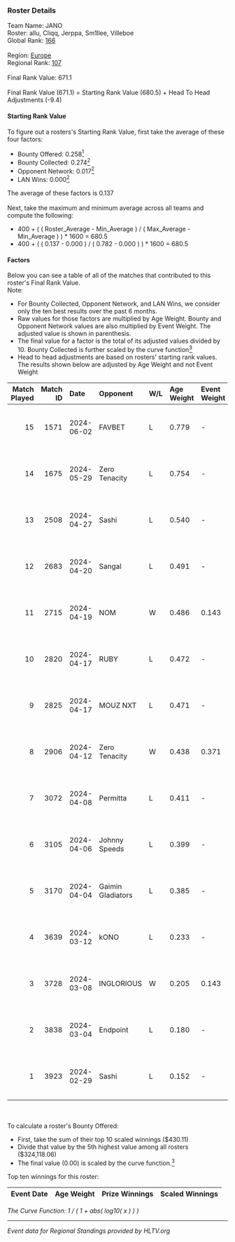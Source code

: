 ### Roster Details<br />
Team Name: JANO<br />
Roster: allu, Cliqq, Jerppa, Sm1llee, Villeboe<br />
Global Rank: [166](../standings_global.md)<br />
<br />
Region: [Europe]( ../standings_europe.md)<br />
Regional Rank: [107]( ../standings_europe.md)<br />
<br />
Final Rank Value:  671.1<br />
<br />
Final Rank Value (671.1) = Starting Rank Value (680.5) + Head To Head Adjustments (-9.4)<br />

#### Starting Rank Value<br />
To figure out a rosters's Starting Rank Value, first take the average of these four factors:<br />
- Bounty Offered: 0.258[<sup>1</sup>](#table2)
- Bounty Collected: 0.274[<sup>2</sup>](#table1)
- Opponent Network: 0.017[<sup>2</sup>](#table1)
- LAN Wins: 0.000[<sup>2</sup>](#table1)

The average of these factors is 0.137<br />
<br />
Next, take the maximum and minimum average across all teams and compute the following:<br />
- 400 + ( ( Roster_Average - Min_Average ) / ( Max_Average - Min_Average ) ) * 1600 = 680.5
- 400 + ( ( 0.137 - 0.000 ) / ( 0.782 - 0.000 ) ) * 1600 = 680.5


#### Factors<br />
Below you can see a table of all of the matches that contributed to this roster's Final Rank Value.<br />
Note:<br />

- For Bounty Collected, Opponent Network, and LAN Wins, we consider only the ten best results over the past 6 months.
- Raw values for those factors are multiplied by Age Weight. Bounty and Opponent Network values are also multiplied by Event Weight. The adjusted value is shown in parenthesis.
- The final value for a factor is the total of its adjusted values divided by 10. Bounty Collected is further scaled by the curve function[<sup>3</sup>](#curveFunction)
- Head to head adjustments are based on rosters' starting rank values. The results shown below are adjusted by Age Weight and not Event Weight
<span id="table1"></span><br />


| Match Played | Match ID | Date       | Opponent          | W/L | Age Weight | Event Weight | Bounty Collected | Opponent Network | LAN Wins  | H2H Adj. | Roster                                 |
| -: | -: | :- | :- | :- | :- | :- | :- | :- | :- | -: | :- |
|           15 |     1571 | 2024-06-02 | FAVBET            | L   | 0.779      | -            | -                | -                | -         |    -8.63 | allu, Cliqq, Jerppa, Sm1llee, Villeboe |
|           14 |     1675 | 2024-05-29 | Zero Tenacity     | L   | 0.754      | -            | -                | -                | -         |    -1.94 | allu, Cliqq, Jerppa, Sm1llee, Villeboe |
|           13 |     2508 | 2024-04-27 | Sashi             | L   | 0.540      | -            | -                | -                | -         |    -1.03 | allu, doto, Jerppa, juho, Sm1llee      |
|           12 |     2683 | 2024-04-20 | Sangal            | L   | 0.491      | -            | -                | -                | -         |    -1.15 | allu, doto, Jerppa, juho, Sm1llee      |
|           11 |     2715 | 2024-04-19 | NOM               | W   | 0.486      | 0.143        | 0.000 (0.000)    | 0.110 (0.008)    | 0 (0.000) |     5.03 | allu, doto, Jerppa, juho, Sm1llee      |
|           10 |     2820 | 2024-04-17 | RUBY              | L   | 0.472      | -            | -                | -                | -         |    -3.01 | allu, doto, Jerppa, juho, Sm1llee      |
|            9 |     2825 | 2024-04-17 | MOUZ NXT          | L   | 0.471      | -            | -                | -                | -         |    -1.74 | allu, doto, Jerppa, juho, Sm1llee      |
|            8 |     2906 | 2024-04-12 | Zero Tenacity     | W   | 0.438      | 0.371        | 0.137 (0.022)    | 1.000 (0.162)    | 0 (0.000) |    12.38 | allu, doto, Jerppa, juho, Sm1llee      |
|            7 |     3072 | 2024-04-08 | Permitta          | L   | 0.411      | -            | -                | -                | -         |    -2.29 | allu, doto, Jerppa, juho, Sm1llee      |
|            6 |     3105 | 2024-04-06 | Johnny Speeds     | L   | 0.399      | -            | -                | -                | -         |    -0.38 | allu, doto, Jerppa, juho, Sm1llee      |
|            5 |     3170 | 2024-04-04 | Gaimin Gladiators | L   | 0.385      | -            | -                | -                | -         |    -1.70 | allu, doto, Jerppa, juho, Sm1llee      |
|            4 |     3639 | 2024-03-12 | kONO              | L   | 0.233      | -            | -                | -                | -         |    -2.45 | allu, doto, Jelo, Jerppa, Sm1llee      |
|            3 |     3728 | 2024-03-08 | INGLORIOUS        | W   | 0.205      | 0.143        | 0.000 (0.000)    | 0.016 (0.000)    | 0 (0.000) |     2.09 | allu, doto, Jelo, Jerppa, Sm1llee      |
|            2 |     3838 | 2024-03-04 | Endpoint          | L   | 0.180      | -            | -                | -                | -         |    -4.27 | allu, doto, Jelo, Jerppa, Sm1llee      |
|            1 |     3923 | 2024-02-29 | Sashi             | L   | 0.152      | -            | -                | -                | -         |    -0.32 | allu, doto, Jelo, Jerppa, Sm1llee      |

<br />
<span id="table2"></span><br />
To calculate a roster's Bounty Offered:<br />

- First, take the sum of their top 10 scaled winnings ($430.11)
- Divide that value by the 5th highest value among all rosters ($324,118.06)
- The final value (0.00) is scaled by the curve function.[<sup>3</sup>](#curveFunction)

Top ten winnings for this roster:<br />

| Event Date | Age Weight | Prize Winnings | Scaled Winnings |
| :- | -: | :- | :- |


<span id="curveFunction"></span>_The Curve Function: 1 / ( 1 + abs( log10( x ) ) )_<br />

---
_Event data for Regional Standings provided by HLTV.org_<br />
